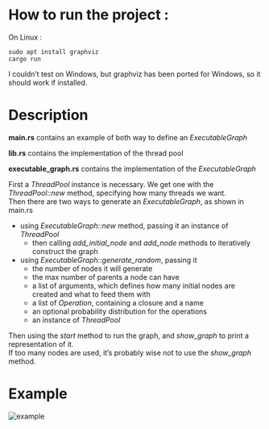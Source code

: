 # How to run the project : 
On Linux : 
```console 
sudo apt install graphviz 
cargo run
```
I couldn’t test on Windows, but graphviz has been ported for Windows, so it
should work if installed.  

# Description

**main.rs** contains an example of both way to define an *ExecutableGraph* 

**lib.rs** contains the implementation of the thread pool

**executable_graph.rs** contains the implementation of the *ExecutableGraph* 


First a *ThreadPool* instance is necessary. We get one with the *ThreadPool::new*
method, specifying how many threads we want.  
Then there are two ways to generate an *ExecutableGraph*, as shown in main.rs 
* using *ExecutableGraph::new* method, passing it an instance of *ThreadPool* 
    * then calling *add_initial_node* and *add_node* methods to iteratively construct the graph 
* using *ExecutableGraph::generate_random*, passing it 
    * the number of nodes it will generate 
    * the max number of parents a node can have 
    * a list of arguments, which defines how many initial nodes are created and what to feed them with 
    * a list of *Operation*, containing a closure and a name 
    * an optional probability distribution for the operations 
    * an instance of *ThreadPool* 

Then using the *start* method to run the graph, and *show_graph* to print a representation of it.  
If too many nodes are used, it’s probably wise not to use the *show_graph* method.

# Example
![example](https://github.com/drogeek/compute_acyclic_graph/blob/master/example.png)
